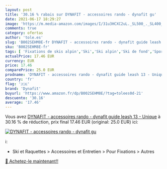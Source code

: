 ```yaml
---
layout: post
title: '30.16 % rabais sur DYNAFIT - accessoires rando - dynafit gu'
date: 2021-06-17 18:29:27
image: 'https://m.media-amazon.com/images/I/31u3HCXC2uL._SL500_._SL400_.jpg'
comments: true
category: ofertas
author: 'tole.es'
slug: 'B002SEHM8E-fr DYNAFIT - accessoires rando - dynafit guide leash 13 - Unique'
sku: 'B002SEHM8E-fr'
tags: [ 'Fixations de skis alpin','Ski','Ski alpin','Ski de fond','Sports dhiver','Sports et Loisirs','Vêtements et équipement de sport','dynafit', ]
actualPrice: 17.46 EUR
currency: EUR
price: 17.46
comparePrice: 25.0 EUR
prodname: 'DYNAFIT - accessoires rando - dynafit guide leash 13 - Unique'
country: 'fr'
flag: '🇫🇷'
brand: 'Dynafit'
buyurl: 'https://www.amazon.fr/dp/B002SEHM8E/?tag=tolees0d-21'
descuento: '30.16'
average: '17.46'
---
```


Vous avez [DYNAFIT - accessoires rando - dynafit guide leash 13 - Unique](https://www.amazon.fr/dp/B002SEHM8E/?tag=tolees0d-21)  à  30.16 % de réduction, prix final  17.46 EUR (original: 25.0 EUR) ici:

[![DYNAFIT - accessoires rando - dynafit gu](https://m.media-amazon.com/images/I/31u3HCXC2uL._SL500_._SL400_.jpg)](https://www.amazon.fr/dp/B002SEHM8E/?tag=tolees0d-21)

ℹ️:

- Ski et Raquettes > Accessoires et Entretien > Pour Fixations > Autres

[🛒 Achetez-le maintenant!!](https://www.amazon.fr/dp/B002SEHM8E/?tag=tolees0d-21)
